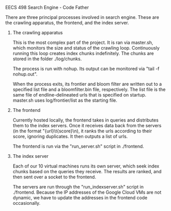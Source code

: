EECS 498 Search Engine - Code Father

There are three principal processes involved in search engine. These are the crawling apparatus, the frontend, and the index server.

1. The crawling apparatus

    This is the most complex part of the project. It is ran via master.sh, which monitors the size and status of the crawling loop. Continuously running this loop creates index chunks indefinitely. The chunks are stored in the folder ./log/chunks.

    The process is run with nohup. Its output can be monitored via "tail -f nohup.out".

    When the process exits, its frontier and bloom filter are written out to a specified list file and a bloomfilter.bin file, respectively. The list file is the same file of endline-delineated urls that is specified on startup. master.sh uses log/frontier/list as the starting file.

2. The frontend

    Currently hosted locally, the frontend takes in queries and distributes them to the index servers. Once it receives data back from the servers (in the format "{url}\t{score}\n), it ranks the urls according to their score, ignoring duplicates. It then outputs a list of urls. 

    The frontend is run via the "run_server.sh" script in ./frontend.

3. The index server

    Each of our 10 virtual machines runs its own server, which seek index chunks based on the queries they receive. The results are ranked, and then sent over a socket to the frontend.

    The servers are run through the "run_indexserver.sh" script in ./frontend. Because the IP addresses of the Google Cloud VMs are not dynamic, we have to update the addresses in the frontend code occasionally.
